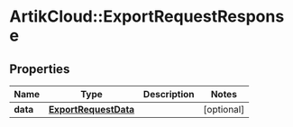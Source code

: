 # ArtikCloud::ExportRequestResponse

## Properties
Name | Type | Description | Notes
------------ | ------------- | ------------- | -------------
**data** | [**ExportRequestData**](ExportRequestData.md) |  | [optional] 


